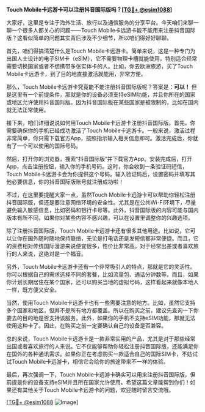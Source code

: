 **Touch Mobile卡远游卡可以注册抖音国际版吗？[[TG💪+ @esim1088](https://t.me/s/esim1088)]**

大家好，这里是专注于海外生活、旅行以及通信服务的分享平台。今天咱们来聊一聊一个很多人都关心的问题——Touch Mobile卡远游卡能不能用来注册抖音国际版？这看似简单的问题其实背后涉及不少细节，所以咱们得好好聊聊。

首先，咱们得搞清楚什么是Touch Mobile卡远游卡。简单来说，这是一种专门为出国人士设计的电子SIM卡（eSIM），它不需要物理卡槽就能使用，特别适合经常需要切换国家或者不想携带多张实体卡的人。比如，你去欧洲旅游，买了Touch Mobile卡远游卡，到了目的地直接激活就能用，非常方便。

那么，Touch Mobile卡远游卡究竟能不能注册抖音国际版呢？答案是：**可以！** 但是这里有一个前提条件，那就是你的设备必须支持eSIM功能，并且你所在的国家或地区允许使用抖音国际版。因为抖音国际版在某些国家是被限制的，比如在国内就无法正常使用。

接下来，咱们详细说说如何用Touch Mobile卡远游卡注册抖音国际版。首先，你需要确保你的手机已经成功激活了Touch Mobile卡远游卡。一般来说，激活过程非常简单，你只需下载官方App，按照指示输入相关信息即可。激活完成后，你就有了一个可以使用的国际号码。

然后，打开你的浏览器，搜索“抖音国际版”并下载官方App。安装完成后，打开App，点击注册按钮，输入你的手机号码。这时，你会收到一条验证码短信，Touch Mobile卡远游卡会为你提供这个号码。输入验证码后，设置密码并填写其他必要信息，你的抖音国际版账号就注册成功啦！

不过，在这里要提醒大家一点，虽然Touch Mobile卡远游卡可以帮助你轻松注册抖音国际版，但还是要注意网络环境的安全性。尤其是在公共Wi-Fi环境下，尽量避免输入敏感信息，比如密码和银行卡号等。此外，抖音国际版的内容可能与国内版本有所不同，如果你对某些内容不感兴趣，可以在设置里调整你的兴趣选项。

除了注册抖音国际版，Touch Mobile卡远游卡还有很多其他用途。比如说，它可以让你在国外随时随地保持联络，无论是打电话还是发短信都非常便捷。而且，它的资费相对传统国际漫游来说便宜很多，性价比非常高。对于经常出差或者喜欢旅行的人来说，这绝对是一个福音。

另外，Touch Mobile卡远游卡还有一个非常吸引人的特点，那就是它的灵活性。你可以根据自己的需求选择不同的套餐，比如流量包、通话分钟数等。而且，如果你计划长期居住在某个国家，还可以购买当地的虚拟号码，这样看起来就像本地人一样，既方便又安全。

当然，使用Touch Mobile卡远游卡也有一些需要注意的地方。比如，虽然它支持多个国家和地区，但并不是所有地方都覆盖。所以在购买之前，建议先查询一下你要去的目的地是否支持该服务。此外，如果你的手机不支持eSIM功能，那就无法使用这种卡了。因此，在购买之前一定要确认自己的设备是否兼容。

总的来说，Touch Mobile卡远游卡是一款非常实用的产品，尤其是对于那些经常出国或者喜欢旅行的人来说。它不仅能够帮助你轻松注册抖音国际版，还能满足你在国外的各种通讯需求。如果你正在考虑购买一款适合自己的国际SIM卡，不妨试试Touch Mobile卡远游卡，相信它会给你的旅途带来不一样的体验。

最后，再次强调一下，Touch Mobile卡远游卡确实可以用来注册抖音国际版，但前提是你的设备支持eSIM并且所在国家允许使用。希望这篇文章能帮到你们！如果还有其他关于Touch Mobile卡远游卡的问题，欢迎随时留言交流哦。

[[TG💪+ @esim1088](https://t.me/s/esim1088) ![Image](https://i.postimg.cc/4NQfJmqS/Snipaste-2025-05-13-00-14-12.png)]